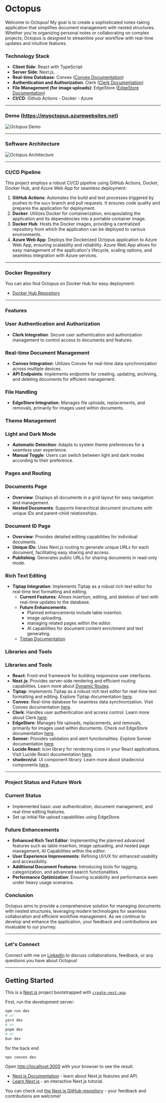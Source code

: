 # Octopus

Welcome to Octopus! My goal is to create a sophisticated notes-taking application that simplifies document management with nested structures. Whether you're organizing personal notes or collaborating on complex projects, Octopus is designed to streamline your workflow with real-time updates and intuitive features.

### Technology Stack

- **Client Side**: React with TypeScript
- **Server Side**: Next.js,
- **Real-time Database**: Convex ([Convex Documentation](https://docs.convex.dev/home))
- **Authentication and Authorization**: Clerk ([Clerk Documentation](https://clerk.com/docs))
- **File Management (for image uploads)**: EdgeStore ([EdgeStore Documentation](https://edgestore.dev/docs/quick-start))
- **CI/CD**: Github Actions - Docker - Azure

---

### Demo (https://myoctopus.azurewebsites.net)

![Octopus Demo](public/octopus.gif)

---

### Software Architecture

![Octopus Architecture](public/myoctopus-architecture.png)


---

### CI/CD Pipeline

This project employs a robust CI/CD pipeline using GitHub Actions, Docker, Docker Hub, and Azure Web App for seamless deployment:

1. **GitHub Actions**: Automates the build and test processes triggered by pushes to the `main` branch and pull requests. It ensures code quality and prepares the application for deployment.
2. **Docker**: Utilizes Docker for containerization, encapsulating the application and its dependencies into a portable container image.
3. **Docker Hub**: Hosts the Docker images, providing a centralized repository from which the application can be deployed to various environments.
4. **Azure Web App**: Deploys the Dockerized Octopus application to Azure Web App, ensuring scalability and reliability. Azure Web App allows for easy management of the application's lifecycle, scaling options, and seamless integration with Azure services.

---

### Docker Repository

You can also find Octopus on Docker Hub for easy deployment:

- [Docker Hub Repository](https://hub.docker.com/r/noureldinelabyad/octopus)

---

### Features

### User Authentication and Authorization

- **Clerk Integration**: Secure user authentication and authorization management to control access to documents and features.

### Real-time Document Management

- **Convex Integration**: Utilizes Convex for real-time data synchronization across multiple devices.
- **API Endpoints**: Implements endpoints for creating, updating, archiving, and deleting documents for efficient management.

### File Handling

- **EdgeStore Integration**: Manages file uploads, replacements, and removals, primarily for images used within documents.

### Theme Management

### Light and Dark Mode

- **Automatic Detection**: Adapts to system theme preferences for a seamless user experience.
- **Manual Toggle**: Users can switch between light and dark modes according to their preference.

### Pages and Routing

### Documents Page

- **Overview**: Displays all documents in a grid layout for easy navigation and management.
- **Nested Documents**: Supports hierarchical document structures with unique IDs and parent-child relationships.

### Document ID Page

- **Overview**: Provides detailed editing capabilities for individual documents.
- **Unique IDs**: Uses Next.js routing to generate unique URLs for each document, facilitating easy sharing and access.
- **Publishing**: Generates public URLs for sharing documents in read-only mode.

### Rich Text Editing

- **Tiptap Integration**: Implements Tiptap as a robust rich text editor for real-time text formatting and editing.
    - **Current Features**: Allows insertion, editing, and deletion of text with real-time updates to the database.
    - **Future Enhancements**:
        - Planned enhancements include table insertion.
        - image uploading.
        - managing related pages within the editor.
        - AI capabilities for document content enrichment and text generating.
    - [Tiptap Documentation](https://tiptap.dev/docs/editor/introduction)

### Libraries and Tools

### Libraries and Tools

- **React**: Front-end framework for building responsive user interfaces.
- **Next.js**: Provides server-side rendering and efficient routing capabilities. Learn more about [Dynamic Routes](https://nextjs.org/docs/app/building-your-application/routing/dynamic-routes).
- **Tiptap**: Implements Tiptap as a robust rich text editor for real-time text formatting and editing. Explore Tiptap documentation [here](https://tiptap.dev/docs/editor/introduction).
- **Convex**: Real-time database for seamless data synchronization. Visit Convex documentation [here](https://docs.convex.dev/home).
- **Clerk**: Handles user authentication and access control. Learn more about Clerk [here](https://clerk.com/docs).
- **EdgeStore**: Manages file uploads, replacements, and removals, primarily for images used within documents. Check out EdgeStore documentation [here](https://edgestore.dev/docs/quick-start).
- **Sonner**: Provides validation and alert functionalities. Explore Sonner documentation [here](https://ui.shadcn.com/docs/components/sonner%7C).
- **Lucide React**: Icon library for rendering icons in your React applications. Visit Lucide React documentation [here](https://lucide.dev/guide/packages/lucide-react).
- **shadecn/ui**: UI component library. Learn more about shadecn/ui components [here](https://ui.shadcn.com/docs/components/data-table#basic-table).

---

### Project Status and Future Work

### Current Status

- Implemented basic user authentication, document management, and real-time editing features.
- Set up initial file upload capabilities using EdgeStore.

### Future Enhancements

- **Enhanced Rich Text Editor**: Implementing the planned advanced features such as table insertion, image uploading, and nested page management, AI Capabilities within the editor.
- **User Experience Improvements**: Refining UI/UX for enhanced usability and accessibility.
- **Additional Document Features**: Introducing tools for tagging, categorization, and advanced search functionalities.
- **Performance Optimization**: Ensuring scalability and performance even under heavy usage scenarios.

### Conclusion

Octopus aims to provide a comprehensive solution for managing documents with nested structures, leveraging modern technologies for seamless collaboration and efficient workflow management. As we continue to develop and enhance the application, your feedback and contributions are invaluable to our journey.

---


### Let's Connect

Connect with me on [LinkedIn](https://www.linkedin.com/in/noureldinelabyad/) to discuss collaborations, feedback, or any questions you have about Octopus!



---


## Getting Started

This is a [Next.js](https://nextjs.org/) project bootstrapped with [`create-next-app`](https://github.com/vercel/next.js/tree/canary/packages/create-next-app).

First, run the development server:

```bash
npm run dev
# or
yarn dev
# or
pnpm dev
# or
bun dev
```
for the back end 

```bash
npx convex dev
```

Open [http://localhost:3000](http://localhost:3000) with your browser to see the result.



- [Next.js Documentation](https://nextjs.org/docs) - learn about Next.js features and API.
- [Learn Next.js](https://nextjs.org/learn) - an interactive Next.js tutorial.

You can check out [the Next.js GitHub repository](https://github.com/vercel/next.js/) - your feedback and contributions are welcome!

